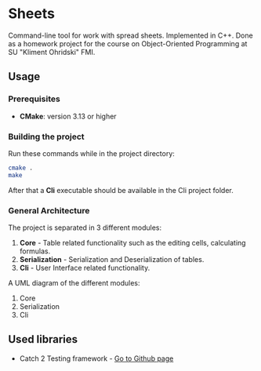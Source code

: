 # Sheets

Command-line tool for work with spread sheets. Implemented in C++. Done as a homework project for the course on Object-Oriented Programming at SU "Kliment Ohridski" FMI.

## Usage

### Prerequisites

- **CMake**: version 3.13 or higher

### Building the project

Run these commands while in the project directory:

```bash
cmake .
make
```

After that a **Cli** executable should be available in the Cli project folder.

### General Architecture

The project is separated in 3 different modules:

1. **Core** - Table related functionality such as the editing cells, calculating formulas.
2. **Serialization** - Serialization and Deserialization of tables.
3. **Cli** - User Interface related functionality.

A UML diagram of the different modules:

1. Core
2. Serialization
3. Cli

## Used libraries

- Catch 2 Testing framework - [Go to Github page](https://github.com/catchorg/catch2)
